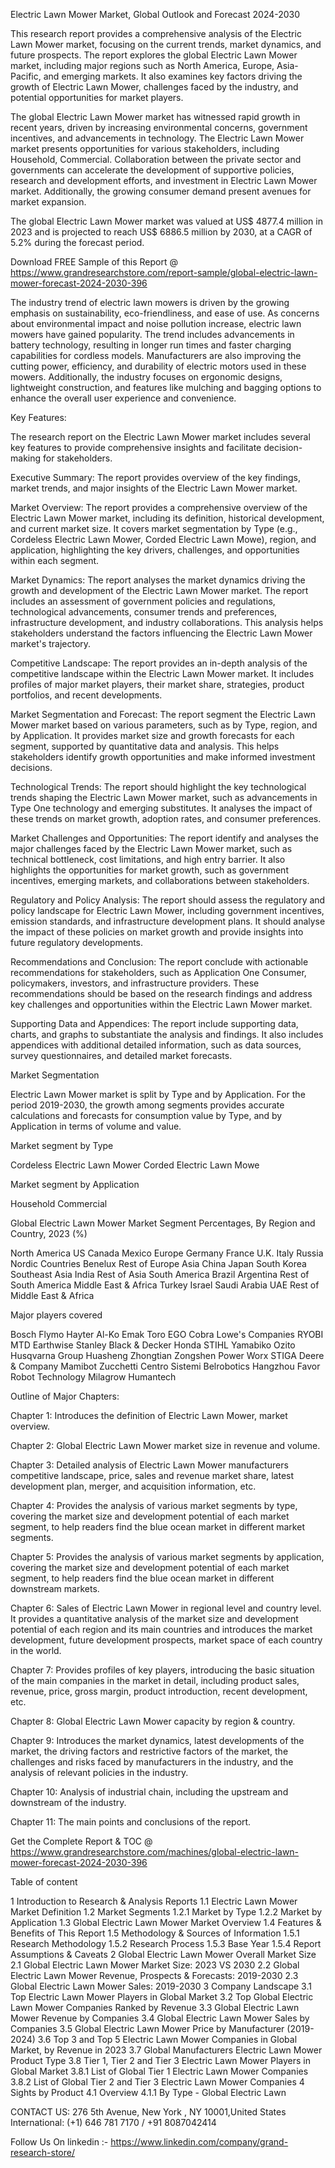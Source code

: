 Electric Lawn Mower Market, Global Outlook and Forecast 2024-2030

This research report provides a comprehensive analysis of the Electric Lawn Mower market, focusing on the current trends, market dynamics, and future prospects. The report explores the global Electric Lawn Mower market, including major regions such as North America, Europe, Asia-Pacific, and emerging markets. It also examines key factors driving the growth of Electric Lawn Mower, challenges faced by the industry, and potential opportunities for market players.

The global Electric Lawn Mower market has witnessed rapid growth in recent years, driven by increasing environmental concerns, government incentives, and advancements in technology. The Electric Lawn Mower market presents opportunities for various stakeholders, including Household, Commercial. Collaboration between the private sector and governments can accelerate the development of supportive policies, research and development efforts, and investment in Electric Lawn Mower market. Additionally, the growing consumer demand present avenues for market expansion.

The global Electric Lawn Mower market was valued at US$ 4877.4 million in 2023 and is projected to reach US$ 6886.5 million by 2030, at a CAGR of 5.2% during the forecast period.

Download FREE Sample of this Report @ https://www.grandresearchstore.com/report-sample/global-electric-lawn-mower-forecast-2024-2030-396


The industry trend of electric lawn mowers is driven by the growing emphasis on sustainability, eco-friendliness, and ease of use. As concerns about environmental impact and noise pollution increase, electric lawn mowers have gained popularity. The trend includes advancements in battery technology, resulting in longer run times and faster charging capabilities for cordless models. Manufacturers are also improving the cutting power, efficiency, and durability of electric motors used in these mowers. Additionally, the industry focuses on ergonomic designs, lightweight construction, and features like mulching and bagging options to enhance the overall user experience and convenience.

Key Features:

The research report on the Electric Lawn Mower market includes several key features to provide comprehensive insights and facilitate decision-making for stakeholders.

Executive Summary: The report provides overview of the key findings, market trends, and major insights of the Electric Lawn Mower market.

Market Overview: The report provides a comprehensive overview of the Electric Lawn Mower market, including its definition, historical development, and current market size. It covers market segmentation by Type (e.g., Cordeless Electric Lawn Mower, Corded Electric Lawn Mowe), region, and application, highlighting the key drivers, challenges, and opportunities within each segment.

Market Dynamics: The report analyses the market dynamics driving the growth and development of the Electric Lawn Mower market. The report includes an assessment of government policies and regulations, technological advancements, consumer trends and preferences, infrastructure development, and industry collaborations. This analysis helps stakeholders understand the factors influencing the Electric Lawn Mower market's trajectory.

Competitive Landscape: The report provides an in-depth analysis of the competitive landscape within the Electric Lawn Mower market. It includes profiles of major market players, their market share, strategies, product portfolios, and recent developments.

Market Segmentation and Forecast: The report segment the Electric Lawn Mower market based on various parameters, such as by Type, region, and by Application. It provides market size and growth forecasts for each segment, supported by quantitative data and analysis. This helps stakeholders identify growth opportunities and make informed investment decisions.

Technological Trends: The report should highlight the key technological trends shaping the Electric Lawn Mower market, such as advancements in Type One technology and emerging substitutes. It analyses the impact of these trends on market growth, adoption rates, and consumer preferences.

Market Challenges and Opportunities: The report identify and analyses the major challenges faced by the Electric Lawn Mower market, such as technical bottleneck, cost limitations, and high entry barrier. It also highlights the opportunities for market growth, such as government incentives, emerging markets, and collaborations between stakeholders.

Regulatory and Policy Analysis: The report should assess the regulatory and policy landscape for Electric Lawn Mower, including government incentives, emission standards, and infrastructure development plans. It should analyse the impact of these policies on market growth and provide insights into future regulatory developments.

Recommendations and Conclusion: The report conclude with actionable recommendations for stakeholders, such as Application One Consumer, policymakers, investors, and infrastructure providers. These recommendations should be based on the research findings and address key challenges and opportunities within the Electric Lawn Mower market.

Supporting Data and Appendices: The report include supporting data, charts, and graphs to substantiate the analysis and findings. It also includes appendices with additional detailed information, such as data sources, survey questionnaires, and detailed market forecasts.

Market Segmentation

Electric Lawn Mower market is split by Type and by Application. For the period 2019-2030, the growth among segments provides accurate calculations and forecasts for consumption value by Type, and by Application in terms of volume and value.



Market segment by Type



Cordeless Electric Lawn Mower
Corded Electric Lawn Mowe


Market segment by Application



Household
Commercial


Global Electric Lawn Mower Market Segment Percentages, By Region and Country, 2023 (%)



North America
US
Canada
Mexico
Europe
Germany
France
U.K.
Italy
Russia
Nordic Countries
Benelux
Rest of Europe
Asia
China
Japan
South Korea
Southeast Asia
India
Rest of Asia
South America
Brazil
Argentina
Rest of South America
Middle East & Africa
Turkey
Israel
Saudi Arabia
UAE
Rest of Middle East & Africa


Major players covered



Bosch
Flymo
Hayter
Al-Ko
Emak
Toro
EGO
Cobra
Lowe's Companies
RYOBI
MTD
Earthwise
Stanley Black & Decker
Honda
STIHL
Yamabiko
Ozito
Husqvarna Group
Huasheng Zhongtian
Zongshen Power
Worx
STIGA
Deere & Company
Mamibot
Zucchetti Centro Sistemi
Belrobotics
Hangzhou Favor Robot Technology
Milagrow Humantech


Outline of Major Chapters:

Chapter 1: Introduces the definition of Electric Lawn Mower, market overview.

Chapter 2: Global Electric Lawn Mower market size in revenue and volume.

Chapter 3: Detailed analysis of Electric Lawn Mower manufacturers competitive landscape, price, sales and revenue market share, latest development plan, merger, and acquisition information, etc.

Chapter 4: Provides the analysis of various market segments by type, covering the market size and development potential of each market segment, to help readers find the blue ocean market in different market segments.

Chapter 5: Provides the analysis of various market segments by application, covering the market size and development potential of each market segment, to help readers find the blue ocean market in different downstream markets.

Chapter 6: Sales of Electric Lawn Mower in regional level and country level. It provides a quantitative analysis of the market size and development potential of each region and its main countries and introduces the market development, future development prospects, market space of each country in the world.

Chapter 7: Provides profiles of key players, introducing the basic situation of the main companies in the market in detail, including product sales, revenue, price, gross margin, product introduction, recent development, etc.

Chapter 8: Global Electric Lawn Mower capacity by region & country.

Chapter 9: Introduces the market dynamics, latest developments of the market, the driving factors and restrictive factors of the market, the challenges and risks faced by manufacturers in the industry, and the analysis of relevant policies in the industry.

Chapter 10: Analysis of industrial chain, including the upstream and downstream of the industry.

Chapter 11: The main points and conclusions of the report.

Get the Complete Report & TOC @ https://www.grandresearchstore.com/machines/global-electric-lawn-mower-forecast-2024-2030-396

Table of content

1 Introduction to Research & Analysis Reports
1.1 Electric Lawn Mower Market Definition
1.2 Market Segments
1.2.1 Market by Type
1.2.2 Market by Application
1.3 Global Electric Lawn Mower Market Overview
1.4 Features & Benefits of This Report
1.5 Methodology & Sources of Information
1.5.1 Research Methodology
1.5.2 Research Process
1.5.3 Base Year
1.5.4 Report Assumptions & Caveats
2 Global Electric Lawn Mower Overall Market Size
2.1 Global Electric Lawn Mower Market Size: 2023 VS 2030
2.2 Global Electric Lawn Mower Revenue, Prospects & Forecasts: 2019-2030
2.3 Global Electric Lawn Mower Sales: 2019-2030
3 Company Landscape
3.1 Top Electric Lawn Mower Players in Global Market
3.2 Top Global Electric Lawn Mower Companies Ranked by Revenue
3.3 Global Electric Lawn Mower Revenue by Companies
3.4 Global Electric Lawn Mower Sales by Companies
3.5 Global Electric Lawn Mower Price by Manufacturer (2019-2024)
3.6 Top 3 and Top 5 Electric Lawn Mower Companies in Global Market, by Revenue in 2023
3.7 Global Manufacturers Electric Lawn Mower Product Type
3.8 Tier 1, Tier 2 and Tier 3 Electric Lawn Mower Players in Global Market
3.8.1 List of Global Tier 1 Electric Lawn Mower Companies
3.8.2 List of Global Tier 2 and Tier 3 Electric Lawn Mower Companies
4 Sights by Product
4.1 Overview
4.1.1 By Type - Global Electric Lawn

CONTACT US:
276 5th Avenue, New York , NY 10001,United States
International: (+1) 646 781 7170 / +91 8087042414

Follow Us On linkedin :- https://www.linkedin.com/company/grand-research-store/
 
